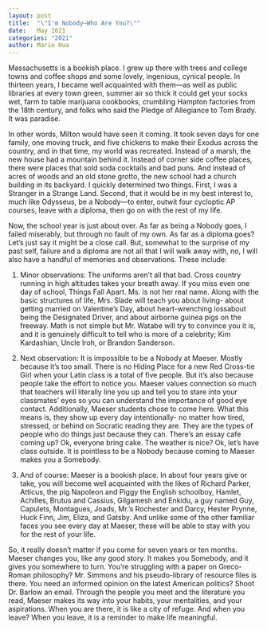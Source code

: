 ```yaml
---
layout: post
title:  "\"I'm Nobody—Who Are You?\""
date:   May 2021
categories: "2021"
author: Marie Hua
---
```


Massachusetts is a bookish place. I grew up there with trees and college towns and coffee shops
and some lovely, ingenious, cynical people. In thirteen years, I became well acquainted with
them—as well as public libraries at every town green, summer air so thick it could get your
socks wet, farm to table marijuana cookbooks, crumbling Hampton factories from the 18th
century, and folks who said the Pledge of Allegiance to Tom Brady. It was paradise.

In other words, Milton would have seen it coming. It took seven days for one family, one moving
truck, and five chickens to make their Exodus across the country, and in that time, my world was
recreated. Instead of a marsh, the new house had a mountain behind it. Instead of corner side
coffee places, there were places that sold soda cocktails and bad puns. And instead of acres of
woods and an old stone grotto, the new school had a church building in its backyard. I quickly
determined two things. First, I was a Stranger in a Strange Land. Second, that it would be in my
best interest to, much like Odysseus, be a Nobody—to enter, outwit four cycloptic AP courses,
leave with a diploma, then go on with the rest of my life.

Now, the school year is just about over. As far as being a Nobody goes, I failed miserably, but
through no fault of my own. As far as a diploma goes? Let’s just say it might be a close call. But,
somewhat to the surprise of my past self, failure and a diploma are not all that I will walk away
with, no, I will also have a handful of memories and observations. These include:

1. Minor observations: The uniforms aren’t all that bad. Cross country running in high
altitudes takes your breath away. If you miss even one day of school, Things Fall Apart.
Ms. is not her real name. Along with the basic structures of life, Mrs. Slade will teach
you about living- about getting married on Valentine’s Day, about heart-wrenching lossabout being the Designated Driver, and about airborne guinea pigs on the freeway. Math
is not simple but Mr. Watabe will try to convince you it is, and it is genuinely difficult to
tell who is more of a celebrity; Kim Kardashian, Uncle Iroh, or Brandon Sanderson.

2. Next observation: It is impossible to be a Nobody at Maeser. Mostly because it’s too
small. There is no Hiding Place for a new Red Cross-tie Girl when your Latin class is a
total of five people. But it’s also because people take the effort to notice you. Maeser
values connection so much that teachers will literally line you up and tell you to stare into
your classmates’ eyes so you can understand the importance of good eye contact.
Additionally, Maeser students chose to come here. What this means is, they show up
every day intentionally- no matter how tired, stressed, or behind on Socratic reading they
are. They are the types of people who do things just because they can. There’s an essay
cafe coming up? Ok, everyone bring cake. The weather is nice? Ok, let’s have class
outside. It is pointless to be a Nobody because coming to Maeser makes you a Somebody.

3. And of course: Maeser is a bookish place. In about four years give or take, you will
become well acquainted with the likes of Richard Parker, Atticus, the pig Napoleon and
Piggy the English schoolboy, Hamlet, Achilles, Brutus and Cassius, Gilgamesh and
Enkidu, a guy named Guy, Capulets, Montagues, Joads, Mr.’s Rochester and Darcy,
Hester Prynne, Huck Finn, Jim, Eliza, and Gatsby. And unlike some of the other familiar
faces you see every day at Maeser, these will be able to stay with you for the rest of your
life.

So, it really doesn’t matter if you come for seven years or ten months. Maeser changes you, like
any good story. It makes you Somebody, and it gives you somewhere to turn. You’re struggling
with a paper on Greco-Roman philosophy? Mr. Simmons and his pseudo-library of resource files
is there. You need an informed opinion on the latest American politics? Shoot Dr. Barlow an
email. Through the people you meet and the literature you read, Maeser makes its way into your
habits, your mentalities, and your aspirations. When you are there, it is like a city of refuge. And
when you leave? When you leave, it is a reminder to make life meaningful.

